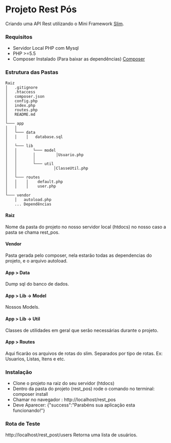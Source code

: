 # Projeto Rest Pós

Criando uma API Rest utilizando o Mini Framework [Slim](http://www.http://www.slimframework.com/).

### Requisitos

* Servidor Local PHP com Mysql
* PHP >=5.5
* Composer Instalado (Para baixar as dependências) [Composer](https://getcomposer.org/)


### Estrutura das Pastas

```
Raiz   
│   .gitignore
│   .htaccess
│   composer.json
│   config.php
│   index.php
│   routes.php
│   README.md
│
└─── app
│   │
│   └─── data
│   │    │   database.sql
│       
│   └─── lib
│   │       └─── model
│   │       │         │Usuario.php
│   │       │         
│   │       └─── util
│   │                │ClasseUtil.php
│   │                
│   └─── routes
│   │    │    default.php
│   │    │    user.php
│  
└─── vendor
    │   autoload.php
    ... Dependências
```

#### Raiz
Nome da pasta do projeto no nosso servidor local (htdocs) no nosso caso
a pasta se chama rest_pos.

#### Vendor
Pasta gerada pelo composer, nela estarão todas as dependencias do projeto, e o arquivo autoload.

#### App > Data
Dump sql do banco de dados.

#### App > Lib -> Model
Nossos Models.

#### App > Lib -> Util
Classes de utilidades em geral que serão necessárias durante o projeto.

#### App > Routes
Aqui ficarão os arquivos de rotas do slim. Separados por tipo de rotas. Ex: Usuarios, Listas, Itens e etc.


### Instalação

* Clone o projeto na raiz do seu servidor (htdocs)
* Dentro da pasta do projeto (rest_pos) rode o comando no terminal: composer install
* Chamar no navegador :  http://localhost/rest_pos
* Deve Aparecer:  {"success":"Parabéns sua aplicação esta funcionando!"}


### Rota de Teste
http://localhost/rest_post/users
Retorna uma lista de usuários.